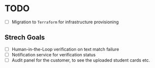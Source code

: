 # TODO

- [ ] Migration to `Terraform` for infrastructure provisioning

## Strech Goals

- [ ] Human-in-the-Loop verification on text match failure
- [ ] Notification service for verification status
- [ ] Audit panel for the customer, to see the uploaded student cards etc.
